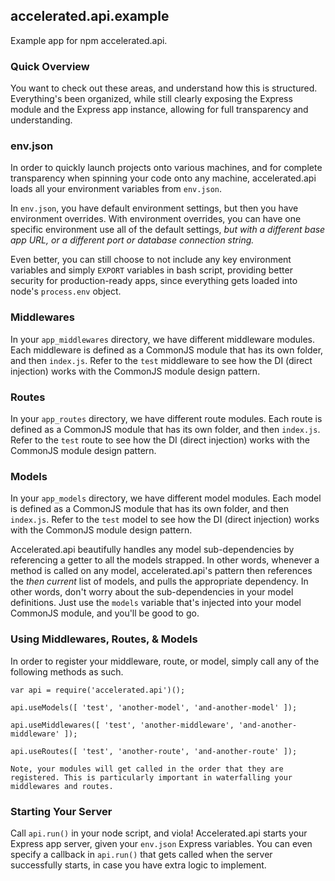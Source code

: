 
## accelerated.api.example
Example app for npm accelerated.api.

### Quick Overview
You want to check out these areas, and understand how this is structured. Everything's been organized, while still clearly exposing the Express module and the Express app instance, allowing for full transparency and understanding.

### env.json
In order to quickly launch projects onto various machines, and for complete transparency when spinning your code onto any machine, accelerated.api loads all your environment variables from ```env.json```.

In ```env.json```, you have default environment settings, but then you have environment overrides. With environment overrides, you can have one specific environment use all of the default settings, _but with a different base app URL, or a different port or database connection string._

Even better, you can still choose to not include any key environment variables and simply ```EXPORT``` variables in bash script, providing better security for production-ready apps, since everything gets loaded into node's ```process.env``` object.

### Middlewares
In your ```app_middlewares``` directory, we have different middleware modules. Each middleware is defined as a CommonJS module that has its own folder, and then ```index.js```. Refer to the ```test``` middleware to see how the DI (direct injection) works with the CommonJS module design pattern.

### Routes
In your ```app_routes``` directory, we have different route modules. Each route is defined as a CommonJS module that has its own folder, and then ```index.js```. Refer to the ```test``` route to see how the DI (direct injection) works with the CommonJS module design pattern.

### Models
In your ```app_models``` directory, we have different model modules. Each model is defined as a CommonJS module that has its own folder, and then ```index.js```. Refer to the ```test``` model to see how the DI (direct injection) works with the CommonJS module design pattern.

Accelerated.api beautifully handles any model sub-dependencies by referencing a getter to all the models strapped. In other words, whenever a method is called on any model, accelerated.api's pattern then references the _then current_ list of models, and pulls the appropriate dependency. In other words, don't worry about the sub-dependencies in your model definitions. Just use the ```models``` variable that's injected into your model CommonJS module, and you'll be good to go.

### Using Middlewares, Routes, & Models
In order to register your middleware, route, or model, simply call any of the following methods as such.

```
var api = require('accelerated.api')();

api.useModels([ 'test', 'another-model', 'and-another-model' ]);

api.useMiddlewares([ 'test', 'another-middleware', 'and-another-middleware' ]);

api.useRoutes([ 'test', 'another-route', 'and-another-route' ]);

Note, your modules will get called in the order that they are registered. This is particularly important in waterfalling your middlewares and routes.

```

### Starting Your Server
Call ```api.run()``` in your node script, and viola! Accelerated.api starts your Express app server, given your ```env.json``` Express variables. You can even specify a callback in ```api.run()``` that gets called when the server successfully starts, in case you have extra logic to implement.

